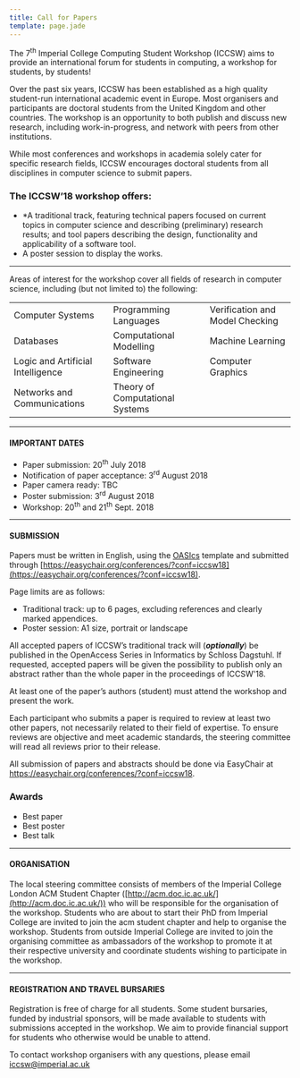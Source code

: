 ```yaml
---
title: Call for Papers
template: page.jade
---
```


The 7<sup>th</sup> Imperial College Computing Student Workshop (ICCSW) aims to provide an international forum for students in computing, a workshop for students, by students!

Over the past six years, ICCSW has been established as a high quality student-run international academic event in Europe.
Most organisers and participants are doctoral students from the United Kingdom and other countries.
The workshop is an opportunity to both publish and discuss new research, including work-in-progress, and network with peers from other institutions.

While most conferences and workshops in academia solely cater for specific research fields, ICCSW encourages doctoral students from all disciplines in computer science to submit papers.

### The ICCSW’18 workshop offers:

* *A traditional track, featuring technical papers focused on current topics in computer science and describing (preliminary) research results; and tool papers describing the design, functionality and applicability of a software tool.
* A poster session to display the works.


---
Areas of interest for the workshop cover all fields of research in computer science, including (but not limited to) the following:

|       		   	                   |            					   |   	  	                           |
|--------------------------------------|-----------------------------------|-----------------------------------|
| Computer Systems                     | Programming Languages             | Verification and Model Checking   |
| Databases                            | Computational Modelling           | Machine Learning                  |
| Logic and Artificial Intelligence    | Software Engineering              | Computer Graphics                 |
| Networks and Communications          | Theory of Computational Systems   |                                   |

---

#### IMPORTANT DATES

<!--* Abstract submission:-->
* Paper submission: 20<sup>th</sup> July  2018
* Notification of paper acceptance: 3<sup>rd</sup> August 2018
* Paper camera ready: TBC
* Poster submission: 3<sup>rd</sup> August  2018
* Workshop: 20<sup>th</sup> and 21<sup>th</sup> Sept. 2018

---

#### SUBMISSION

Papers must be written in English, using the [OASIcs](http://drops.dagstuhl.de/styles/oasics/oasics-authors.tgz) template and submitted through [https://easychair.org/conferences/?conf=iccsw18](https://easychair.org/conferences/?conf=iccsw18). 

Page limits are as follows:

* Traditional track: up to 6 pages, excluding references and clearly marked appendices.
* Poster session: A1 size, portrait or landscape

All accepted papers of ICCSW’s traditional track will (*__optionally__*) be published in the OpenAccess Series in Informatics by Schloss Dagstuhl. If requested, accepted papers will be given the possibility to publish only an abstract rather than the whole paper in the proceedings of ICCSW'18.

At least one of the paper’s authors (student) must attend the workshop and present the work.

Each participant who submits a paper is required to review at least two other papers, not necessarily related to their field of expertise. 
To ensure reviews are objective and meet academic standards, the steering committee will read all reviews prior to their release.

All submission of papers and abstracts should be done via EasyChair at https://easychair.org/conferences/?conf=iccsw18.

### Awards

* Best paper
* Best poster
* Best talk

---

#### ORGANISATION

The local steering committee consists of members of the Imperial College London ACM Student Chapter ([http://acm.doc.ic.ac.uk/](http://acm.doc.ic.ac.uk/)) who will be responsible for the organisation of the workshop.
Students who are about to start their PhD from Imperial College are invited to join the acm student chapter and help to organise the workshop.
Students from outside Imperial College are invited to join the organising committee as ambassadors of the workshop to promote it at their respective university and coordinate students wishing to participate in the workshop.

---

#### REGISTRATION AND TRAVEL BURSARIES

Registration is free of charge for all students. 
Some student bursaries, funded by industrial sponsors, will be made available to students with submissions accepted in the workshop.
We aim to provide financial support for students who otherwise would be unable to attend.

To contact workshop organisers with any questions, please email [iccsw@imperial.ac.uk](mailto:iccsw@imperial.ac.uk)
